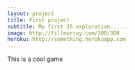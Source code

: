 ```yaml
---
layout: project
title: First project
subtitle: My first JS exploration......
image: http://fillmurray.com/300/300
heroku: http://something.herokuapp.com
---
```


This is a cool game

